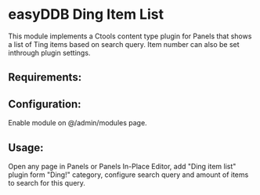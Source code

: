 easyDDB Ding Item List
==========

This module implements a Ctools content type plugin for Panels that shows
a list of Ting items based on search query. Item number can also be set inthrough plugin settings.


## Requirements:

## Configuration:
Enable module on @/admin/modules page.

## Usage:
Open any page in Panels or Panels In-Place Editor,
add "Ding item list" plugin form "Ding!" category,
configure search query and amount of items to search for this query.

